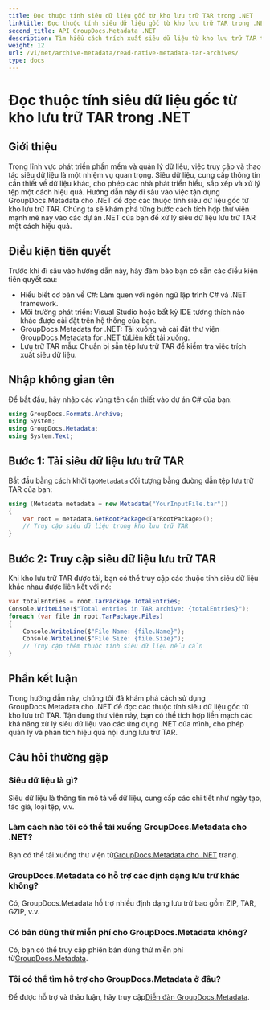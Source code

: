 ```yaml
---
title: Đọc thuộc tính siêu dữ liệu gốc từ kho lưu trữ TAR trong .NET
linktitle: Đọc thuộc tính siêu dữ liệu gốc từ kho lưu trữ TAR trong .NET
second_title: API GroupDocs.Metadata .NET
description: Tìm hiểu cách trích xuất siêu dữ liệu từ kho lưu trữ TAR trong .NET bằng GroupDocs.Metadata. Hướng dẫn này sẽ hướng dẫn bạn thực hiện quy trình theo từng bước.
weight: 12
url: /vi/net/archive-metadata/read-native-metadata-tar-archives/
type: docs
---
```

# Đọc thuộc tính siêu dữ liệu gốc từ kho lưu trữ TAR trong .NET

## Giới thiệu
Trong lĩnh vực phát triển phần mềm và quản lý dữ liệu, việc truy cập và thao tác siêu dữ liệu là một nhiệm vụ quan trọng. Siêu dữ liệu, cung cấp thông tin cần thiết về dữ liệu khác, cho phép các nhà phát triển hiểu, sắp xếp và xử lý tệp một cách hiệu quả. Hướng dẫn này đi sâu vào việc tận dụng GroupDocs.Metadata cho .NET để đọc các thuộc tính siêu dữ liệu gốc từ kho lưu trữ TAR. Chúng ta sẽ khám phá từng bước cách tích hợp thư viện mạnh mẽ này vào các dự án .NET của bạn để xử lý siêu dữ liệu lưu trữ TAR một cách hiệu quả.
## Điều kiện tiên quyết
Trước khi đi sâu vào hướng dẫn này, hãy đảm bảo bạn có sẵn các điều kiện tiên quyết sau:
- Hiểu biết cơ bản về C#: Làm quen với ngôn ngữ lập trình C# và .NET framework.
- Môi trường phát triển: Visual Studio hoặc bất kỳ IDE tương thích nào khác được cài đặt trên hệ thống của bạn.
-  GroupDocs.Metadata for .NET: Tải xuống và cài đặt thư viện GroupDocs.Metadata for .NET từ[Liên kết tải xuống](https://releases.groupdocs.com/metadata/net/).
- Lưu trữ TAR mẫu: Chuẩn bị sẵn tệp lưu trữ TAR để kiểm tra việc trích xuất siêu dữ liệu.

## Nhập không gian tên
Để bắt đầu, hãy nhập các vùng tên cần thiết vào dự án C# của bạn:
```csharp
using GroupDocs.Formats.Archive;
using System;
using GroupDocs.Metadata;
using System.Text;
```
## Bước 1: Tải siêu dữ liệu lưu trữ TAR
 Bắt đầu bằng cách khởi tạo`Metadata` đối tượng bằng đường dẫn tệp lưu trữ TAR của bạn:
```csharp
using (Metadata metadata = new Metadata("YourInputFile.tar"))
{
    var root = metadata.GetRootPackage<TarRootPackage>();
    // Truy cập siêu dữ liệu trong kho lưu trữ TAR
}
```
## Bước 2: Truy cập siêu dữ liệu lưu trữ TAR
Khi kho lưu trữ TAR được tải, bạn có thể truy cập các thuộc tính siêu dữ liệu khác nhau được liên kết với nó:
```csharp
var totalEntries = root.TarPackage.TotalEntries;
Console.WriteLine($"Total entries in TAR archive: {totalEntries}");
foreach (var file in root.TarPackage.Files)
{
    Console.WriteLine($"File Name: {file.Name}");
    Console.WriteLine($"File Size: {file.Size}");
    // Truy cập thêm thuộc tính siêu dữ liệu nếu cần
}
```

## Phần kết luận
Trong hướng dẫn này, chúng tôi đã khám phá cách sử dụng GroupDocs.Metadata cho .NET để đọc các thuộc tính siêu dữ liệu gốc từ kho lưu trữ TAR. Tận dụng thư viện này, bạn có thể tích hợp liền mạch các khả năng xử lý siêu dữ liệu vào các ứng dụng .NET của mình, cho phép quản lý và phân tích hiệu quả nội dung lưu trữ TAR.

## Câu hỏi thường gặp
### Siêu dữ liệu là gì?
Siêu dữ liệu là thông tin mô tả về dữ liệu, cung cấp các chi tiết như ngày tạo, tác giả, loại tệp, v.v.
### Làm cách nào tôi có thể tải xuống GroupDocs.Metadata cho .NET?
 Bạn có thể tải xuống thư viện từ[GroupDocs.Metadata cho .NET](https://releases.groupdocs.com/metadata/net/) trang.
### GroupDocs.Metadata có hỗ trợ các định dạng lưu trữ khác không?
Có, GroupDocs.Metadata hỗ trợ nhiều định dạng lưu trữ bao gồm ZIP, TAR, GZIP, v.v.
### Có bản dùng thử miễn phí cho GroupDocs.Metadata không?
 Có, bạn có thể truy cập phiên bản dùng thử miễn phí từ[GroupDocs.Metadata](https://releases.groupdocs.com/).
### Tôi có thể tìm hỗ trợ cho GroupDocs.Metadata ở đâu?
 Để được hỗ trợ và thảo luận, hãy truy cập[Diễn đàn GroupDocs.Metadata](https://forum.groupdocs.com/c/metadata/14).